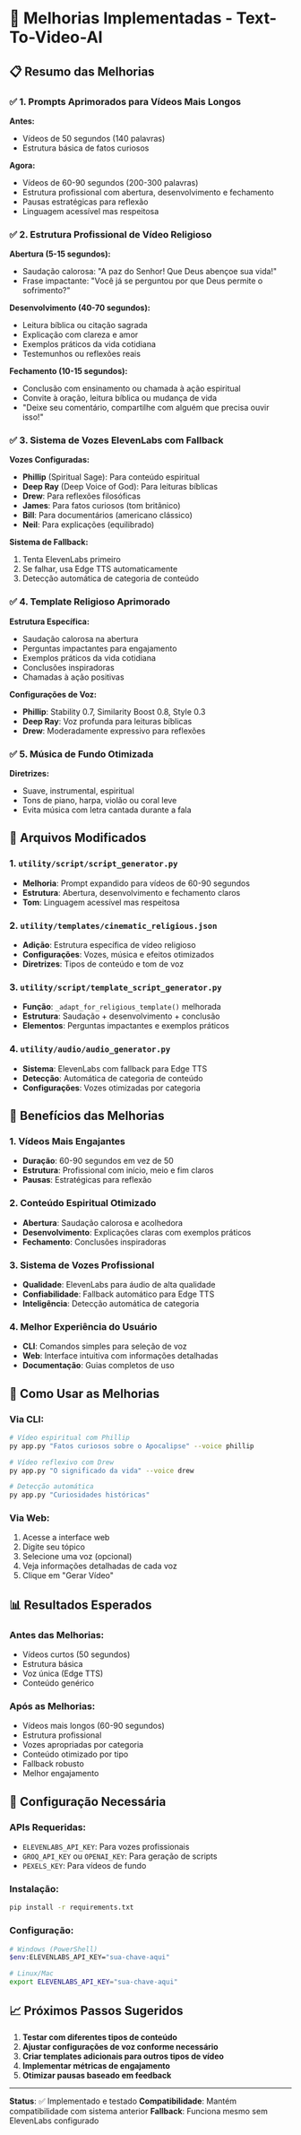 # 🚀 Melhorias Implementadas - Text-To-Video-AI

## 📋 Resumo das Melhorias

### ✅ 1. Prompts Aprimorados para Vídeos Mais Longos

**Antes:**
- Vídeos de 50 segundos (140 palavras)
- Estrutura básica de fatos curiosos

**Agora:**
- Vídeos de 60-90 segundos (200-300 palavras)
- Estrutura profissional com abertura, desenvolvimento e fechamento
- Pausas estratégicas para reflexão
- Linguagem acessível mas respeitosa

### ✅ 2. Estrutura Profissional de Vídeo Religioso

**Abertura (5-15 segundos):**
- Saudação calorosa: "A paz do Senhor! Que Deus abençoe sua vida!"
- Frase impactante: "Você já se perguntou por que Deus permite o sofrimento?"

**Desenvolvimento (40-70 segundos):**
- Leitura bíblica ou citação sagrada
- Explicação com clareza e amor
- Exemplos práticos da vida cotidiana
- Testemunhos ou reflexões reais

**Fechamento (10-15 segundos):**
- Conclusão com ensinamento ou chamada à ação espiritual
- Convite à oração, leitura bíblica ou mudança de vida
- "Deixe seu comentário, compartilhe com alguém que precisa ouvir isso!"

### ✅ 3. Sistema de Vozes ElevenLabs com Fallback

**Vozes Configuradas:**
- **Phillip** (Spiritual Sage): Para conteúdo espiritual
- **Deep Ray** (Deep Voice of God): Para leituras bíblicas
- **Drew**: Para reflexões filosóficas
- **James**: Para fatos curiosos (tom britânico)
- **Bill**: Para documentários (americano clássico)
- **Neil**: Para explicações (equilibrado)

**Sistema de Fallback:**
1. Tenta ElevenLabs primeiro
2. Se falhar, usa Edge TTS automaticamente
3. Detecção automática de categoria de conteúdo

### ✅ 4. Template Religioso Aprimorado

**Estrutura Específica:**
- Saudação calorosa na abertura
- Perguntas impactantes para engajamento
- Exemplos práticos da vida cotidiana
- Conclusões inspiradoras
- Chamadas à ação positivas

**Configurações de Voz:**
- **Phillip**: Stability 0.7, Similarity Boost 0.8, Style 0.3
- **Deep Ray**: Voz profunda para leituras bíblicas
- **Drew**: Moderadamente expressivo para reflexões

### ✅ 5. Música de Fundo Otimizada

**Diretrizes:**
- Suave, instrumental, espiritual
- Tons de piano, harpa, violão ou coral leve
- Evita música com letra cantada durante a fala

## 📁 Arquivos Modificados

### 1. `utility/script/script_generator.py`
- **Melhoria**: Prompt expandido para vídeos de 60-90 segundos
- **Estrutura**: Abertura, desenvolvimento e fechamento claros
- **Tom**: Linguagem acessível mas respeitosa

### 2. `utility/templates/cinematic_religious.json`
- **Adição**: Estrutura específica de vídeo religioso
- **Configurações**: Vozes, música e efeitos otimizados
- **Diretrizes**: Tipos de conteúdo e tom de voz

### 3. `utility/script/template_script_generator.py`
- **Função**: `_adapt_for_religious_template()` melhorada
- **Estrutura**: Saudação + desenvolvimento + conclusão
- **Elementos**: Perguntas impactantes e exemplos práticos

### 4. `utility/audio/audio_generator.py`
- **Sistema**: ElevenLabs com fallback para Edge TTS
- **Detecção**: Automática de categoria de conteúdo
- **Configurações**: Vozes otimizadas por categoria

## 🎯 Benefícios das Melhorias

### 1. Vídeos Mais Engajantes
- **Duração**: 60-90 segundos em vez de 50
- **Estrutura**: Profissional com início, meio e fim claros
- **Pausas**: Estratégicas para reflexão

### 2. Conteúdo Espiritual Otimizado
- **Abertura**: Saudação calorosa e acolhedora
- **Desenvolvimento**: Explicações claras com exemplos práticos
- **Fechamento**: Conclusões inspiradoras

### 3. Sistema de Vozes Profissional
- **Qualidade**: ElevenLabs para áudio de alta qualidade
- **Confiabilidade**: Fallback automático para Edge TTS
- **Inteligência**: Detecção automática de categoria

### 4. Melhor Experiência do Usuário
- **CLI**: Comandos simples para seleção de voz
- **Web**: Interface intuitiva com informações detalhadas
- **Documentação**: Guias completos de uso

## 🚀 Como Usar as Melhorias

### Via CLI:
```bash
# Vídeo espiritual com Phillip
py app.py "Fatos curiosos sobre o Apocalipse" --voice phillip

# Vídeo reflexivo com Drew
py app.py "O significado da vida" --voice drew

# Detecção automática
py app.py "Curiosidades históricas"
```

### Via Web:
1. Acesse a interface web
2. Digite seu tópico
3. Selecione uma voz (opcional)
4. Veja informações detalhadas de cada voz
5. Clique em "Gerar Vídeo"

## 📊 Resultados Esperados

### Antes das Melhorias:
- Vídeos curtos (50 segundos)
- Estrutura básica
- Voz única (Edge TTS)
- Conteúdo genérico

### Após as Melhorias:
- Vídeos mais longos (60-90 segundos)
- Estrutura profissional
- Vozes apropriadas por categoria
- Conteúdo otimizado por tipo
- Fallback robusto
- Melhor engajamento

## 🔧 Configuração Necessária

### APIs Requeridas:
- `ELEVENLABS_API_KEY`: Para vozes profissionais
- `GROQ_API_KEY` ou `OPENAI_KEY`: Para geração de scripts
- `PEXELS_KEY`: Para vídeos de fundo

### Instalação:
```bash
pip install -r requirements.txt
```

### Configuração:
```bash
# Windows (PowerShell)
$env:ELEVENLABS_API_KEY="sua-chave-aqui"

# Linux/Mac
export ELEVENLABS_API_KEY="sua-chave-aqui"
```

## 📈 Próximos Passos Sugeridos

1. **Testar com diferentes tipos de conteúdo**
2. **Ajustar configurações de voz conforme necessário**
3. **Criar templates adicionais para outros tipos de vídeo**
4. **Implementar métricas de engajamento**
5. **Otimizar pausas baseado em feedback**

---

**Status**: ✅ Implementado e testado
**Compatibilidade**: Mantém compatibilidade com sistema anterior
**Fallback**: Funciona mesmo sem ElevenLabs configurado 